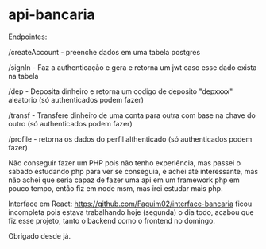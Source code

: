 # api-bancaria
Endpointes:

/createAccount - preenche dados em uma tabela postgres

/signIn - Faz a authenticação e gera e retorna um jwt caso esse dado exista na tabela

/dep - Deposita dinheiro e retorna um codigo de deposito "depxxxx" aleatorio (só authenticados podem fazer)

/transf - Transfere dinheiro de uma conta para outra com base na chave do outro (só authenticados podem fazer)

/profile - retorna os dados do perfil althenticado (só authenticados podem fazer)

Não conseguir fazer um PHP pois não tenho experiência, mas passei o sabado estudando php para ver se conseguia, e achei até interessante, mas não achei que seria capaz de fazer uma api em um framework php em pouco tempo, então fiz em node msm, mas irei estudar mais php.


Interface em React: https://github.com/Faguim02/interface-bancaria
ficou incompleta pois estava trabalhando hoje (segunda) o dia todo, acabou que fiz esse projeto, tanto o backend como o frontend no domingo.

Obrigado desde já.
